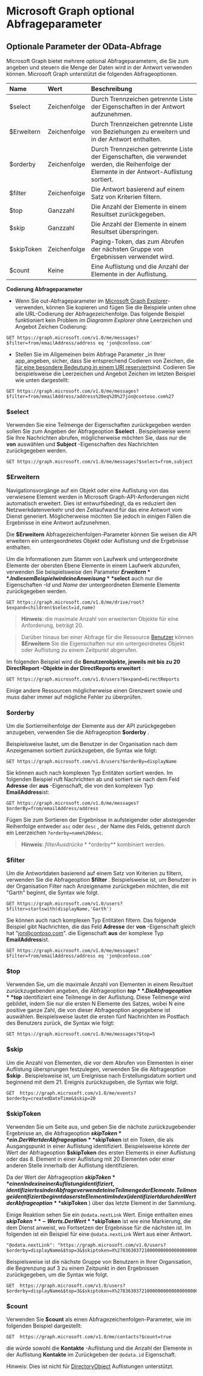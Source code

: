 # <a name="microsoft-graph-optional-query-parameters"></a>Microsoft Graph optional Abfrageparameter
## <a name="optional-odata-query-parameters"></a>Optionale Parameter der OData-Abfrage
Microsoft Graph bietet mehrere optional Abfrageparametern, die Sie zum angeben und steuern die Menge der Daten wird in der Antwort verwenden können. Microsoft Graph unterstützt die folgenden Abfrageoptionen. 

|Name|Wert|Beschreibung|
|:---------------|:--------|:-------|
|$select|Zeichenfolge|Durch Trennzeichen getrennte Liste der Eigenschaften in der Antwort aufzunehmen.|
|$Erweitern|Zeichenfolge|Durch Trennzeichen getrennte Liste von Beziehungen zu erweitern und in der Antwort enthalten.  |
|$orderby|Zeichenfolge|Durch Trennzeichen getrennte Liste der Eigenschaften, die verwendet werden, die Reihenfolge der Elemente in der Antwort-Auflistung sortiert.|
|$filter|Zeichenfolge|Die Antwort basierend auf einem Satz von Kriterien filtern.|
|$top|Ganzzahl|Die Anzahl der Elemente in einem Resultset zurückgegeben.|
|$skip|Ganzzahl|Die Anzahl der Elemente in einem Resultset überspringen.|
|$skipToken|Zeichenfolge|Paging-Token, das zum Abrufen der nächsten Gruppe von Ergebnissen verwendet wird.|
|$count|Keine|Eine Auflistung und die Anzahl der Elemente in der Auflistung.|


**Codierung Abfrageparameter**

- Wenn Sie out-Abfrageparameter im [Microsoft Graph Explorer](https://graphexplorer2.azurewebsites.net/)-verwenden, können Sie kopieren und fügen Sie die Beispiele unten ohne alle URL-Codierung der Abfragezeichenfolge. Das folgende Beispiel funktioniert kein Problem _im Diagramm Explorer_ ohne Leerzeichen und Angebot Zeichen Codierung:
```http
GET https://graph.microsoft.com/v1.0/me/messages?$filter=from/emailAddress/address eq 'jon@contoso.com'
``` 
- Stellen Sie im Allgemeinen beim Abfrage Parameter _in Ihrer app_angeben, sicher, dass Sie entsprechend Codieren von Zeichen, die [für eine besondere Bedeutung in einem URI reserviert](https://tools.ietf.org/html/rfc3986#section-2.2)sind.
Codieren Sie beispielsweise die Leerzeichen und Angebot Zeichen im letzten Beispiel wie unten dargestellt:
```http
GET https://graph.microsoft.com/v1.0/me/messages?$filter=from/emailAddress/address%20eq%20%27jon@contoso.com%27
```

### <a name="select"></a>$select
Verwenden Sie eine Teilmenge der Eigenschaften zurückgegeben werden sollen Sie zum Angeben der Abfrageoption **$select** . Beispielsweise wenn Sie Ihre Nachrichten abrufen, möglicherweise möchten Sie, dass nur die **von** auswählen und **Subject** -Eigenschaften des Nachrichten zurückgegeben werden.

```http
GET https://graph.microsoft.com/v1.0/me/messages?$select=from,subject
```

<!--For example, when retrieving the children of an item on a drive, you want to select that only the **name** and **size** properties of items are returned.

```http
GET https://graph.microsoft.com/v1.0/me/drive/root/children?$select=name,size
```

By submitting the request with the `$select=name,size` query string, the objects
in the response will only have those property values included. 


```json
{
  "value": [
    {
      "id": "13140a9sd9aba",
      "name": "Documents",
      "size": 1024
    },
    {
      "id": "123901909124a",
      "name": "Pictures",
      "size": 1012010210
    }
  ]
}
```--> 

### <a name="expand"></a>$Erweitern

Navigationsvorgänge auf ein Objekt oder eine Auflistung von das verwiesene Element werden in Microsoft Graph-API-Anforderungen nicht automatisch erweitert. Dies ist entwurfsbedingt, da es reduziert den Netzwerkdatenverkehr und den Zeitaufwand für das eine Antwort vom Dienst generiert. Möglicherweise möchten Sie jedoch in einigen Fällen die Ergebnisse in eine Antwort aufzunehmen.

Die **$Erweitern** Abfragezeichenfolgen-Parameter können Sie weisen die API erweitern ein untergeordnetes Objekt oder Auflistung und die Ergebnisse enthalten.

Um die Informationen zum Stamm von Laufwerk und untergeordnete Elemente der obersten Ebene Elemente in einem Laufwerk abzurufen, verwenden Sie beispielsweise den Parameter **$Erweitern** . In diesem Beispiel wird eine Anweisung **$select** auch nur die Eigenschaften _-Id_ und _Name_ der untergeordneten Elemente Elemente zurückgegeben werden.

```http
GET https://graph.microsoft.com/v1.0/me/drive/root?$expand=children($select=id,name)
```

>  **Hinweis**: die maximale Anzahl von erweiterten Objekte für eine Anforderung, beträgt 20. 

> Darüber hinaus bei einer Abfrage für die Ressource [Benutzer](http://graph.microsoft.io/en-us/docs/api-reference/v1.0/resources/user) können **$Erweitern** Sie die Eigenschaften nur ein untergeordnetes Objekt oder Auflistung zu einem Zeitpunkt abgerufen. 

Im folgenden Beispiel wird die **Benutzerobjekte, jeweils mit bis zu 20 **DirectReport** -Objekte in der **DirectReports** erweitert** :
```http
GET https://graph.microsoft.com/v1.0/users?$expand=directReports
```
Einige andere Ressourcen möglicherweise einen Grenzwert sowie und muss daher immer auf mögliche Fehler zu überprüfen.


<!---The following shows a sample result that is returned in the response body.-->


### <a name="orderby"></a>$orderby

Um die Sortierreihenfolge der Elemente aus der API zurückgegeben anzugeben, verwenden Sie die Abfrageoption **$orderby** . 

Beispielsweise lautet, um die Benutzer in der Organisation nach dem Anzeigenamen sortiert zurückzugeben, die Syntax wie folgt:

```http
GET https://graph.microsoft.com/v1.0/users?$orderBy=displayName
``` 

Sie können auch nach komplexen Typ Entitäten sortiert werden. Im folgenden Beispiel ruft Nachrichten ab und sortiert sie nach dem Feld **Adresse** der **aus** -Eigenschaft, die von den komplexen Typ **EmailAddress**ist:

```http
GET https://graph.microsoft.com/v1.0/me/messages?$orderBy=from/emailAddress/address
``` 

Fügen Sie zum Sortieren der Ergebnisse in aufsteigender oder absteigender Reihenfolge entweder `asc` oder `desc` , der Name des Felds, getrennt durch ein Leerzeichen `?orderby=name%20desc`.

 >  **Hinweis**: $filter Ausdrücke **$orderby** kombiniert werden.

### <a name="filter"></a>$filter
Um die Antwortdaten basierend auf einem Satz von Kriterien zu filtern, verwenden Sie die Abfrageoption **$filter** .
Beispielsweise ist, um Benutzer in der Organisation Filter nach Anzeigename zurückgeben möchten, die mit "Garth" beginnt, die Syntax wie folgt.

```http
GET https://graph.microsoft.com/v1.0/users?$filter=startswith(displayName,'Garth')
```

Sie können auch nach komplexen Typ Entitäten filtern. Das folgende Beispiel gibt Nachrichten, die das Feld **Adresse** der **von** -Eigenschaft gleich hat "jon@contoso.com". die Eigenschaft **aus** der komplexe Typ **EmailAddress**ist.

```http
GET https://graph.microsoft.com/v1.0/me/messages?$filter=from/emailAddress/address eq 'jon@contoso.com'
``` 

### <a name="top"></a>$top
Verwenden Sie, um die maximale Anzahl von Elementen in einem Resultset zurückzugebenden angeben, die Abfrageoption **$top** . Die Abfrageoption **$top** identifiziert eine Teilmenge in der Auflistung. Diese Teilmenge wird gebildet, indem Sie nur die ersten N Elemente des Satzes, wobei N eine positive ganze Zahl, die von dieser Abfrageoption angegebene ist auswählen. Beispielsweise lautet die ersten fünf Nachrichten im Postfach des Benutzers zurück, die Syntax wie folgt:

```http
GET https://graph.microsoft.com/v1.0/me/messages?$top=5
```

### <a name="skip"></a>$skip
Um die Anzahl von Elementen, die vor dem Abrufen von Elementen in einer Auflistung übersprungen festzulegen, verwenden Sie die Abfrageoption **$skip** . Beispielsweise ist, um Ereignisse nach Erstellungsdatum sortiert und beginnend mit dem 21. Ereignis zurückzugeben, die Syntax wie folgt.

```http
GET  https://graph.microsoft.com/v1.0/me/events?$orderby=createdDateTime&$skip=20
```

### <a name="skiptoken"></a>$skipToken
Verwenden Sie um Seite aus, und geben Sie die nächste zurückzugebender Ergebnisse an, die Abfrageoption **$skipToken** ein.  Der Wert der Abfrageoption **$skipToken** ist ein Token, die als Ausgangspunkt in einer Auflistung identifiziert. Beispielsweise könnte der Wert der Abfrageoption **$skipToken** des ersten Elements in einer Auflistung oder das 8. Element in einer Auflistung mit 20 Elementen oder einer anderen Stelle innerhalb der Auflistung identifizieren.

Da der Wert der Abfrageoption **$skipToken** einen Index in einer Auflistung identifiziert, identifiziert es in der Abfrage verwendet eine Teilmenge der Elemente. Teilmenge identifiziert beginnt das erste Element im Index (identifiziert durch den Wert der Abfrageoption **$skipToken** ) über das letzte Element in der Sammlung.

Einige Reaktion sehen Sie ein `@odata.nextLink` Wert. Einige enthalten eines **$skipToken** -Werts.  Der Wert **$skipToken** ist wie eine Markierung, die dem Dienst anweist, wo Fortsetzen der Ergebnisse für die nächsten ist.  Im folgenden ist ein Beispiel für eine `@odata.nextLink` Wert aus einer Antwort.

```
"@odata.nextLink": "https://graph.microsoft.com/v1.0/users?$orderby=displayName&$top=3&$skiptoken=X%2783630372100000000000000000000%27"
```

Beispielsweise ist die nächste Gruppe von Benutzern in Ihrer Organisation, die Begrenzung auf 3 zu einem Zeitpunkt in den Ergebnissen zurückgegeben, um die Syntax wie folgt.

```http
GET  https://graph.microsoft.com/v1.0/users?$orderby=displayName&$top=3&$skiptoken=X%2783630372100000000000000000000%27
```

### <a name="count"></a>$count
Verwenden Sie **$count** als einen Abfragezeichenfolgen-Parameter, wie im folgenden Beispiel dargestellt:
```http
GET  https://graph.microsoft.com/v1.0/me/contacts?$count=true
```
die würde sowohl die **Kontakte** -Auflistung und die Anzahl der Elemente in der Auflistung **Kontakte** im Zurückgeben der `@odata.id` Eigenschaft.

Hinweis: Dies ist nicht für [DirectoryObject](http://graph.microsoft.io/en-us/docs/api-reference/v1.0/resources/directoryobject) Auflistungen unterstützt.
